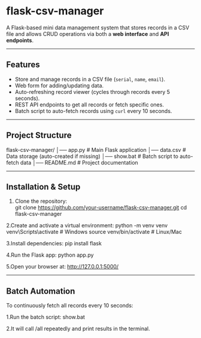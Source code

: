 # flask-csv-manager

A Flask-based mini data management system that stores records in a CSV file and allows CRUD operations via both a **web interface** and **API endpoints**.

---

##  Features
- Store and manage records in a CSV file (`serial`, `name`, `email`).
- Web form for adding/updating data.
- Auto-refreshing record viewer (cycles through records every 5 seconds).
- REST API endpoints to get all records or fetch specific ones.
- Batch script to auto-fetch records using `curl` every 10 seconds.

---

## Project Structure
flask-csv-manager/
│── app.py # Main Flask application
│── data.csv # Data storage (auto-created if missing)
│── show.bat # Batch script to auto-fetch data
│── README.md # Project documentation


---

##  Installation & Setup
1. Clone the repository:  
   git clone https://github.com/your-username/flask-csv-manager.git
   cd flask-csv-manager
   
2.Create and activate a virtual environment:
  python -m venv venv
  venv\Scripts\activate   # Windows
  source venv/bin/activate  # Linux/Mac

3.Install dependencies:
  pip install flask

4.Run the Flask app:
  python app.py

5.Open your browser at:
  http://127.0.0.1:5000/

---

## Batch Automation

To continuously fetch all records every 10 seconds:

1.Run the batch script:
  show.bat

2.It will call /all repeatedly and print results in the terminal.

